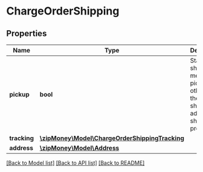 # ChargeOrderShipping

## Properties
Name | Type | Description | Notes
------------ | ------------- | ------------- | -------------
**pickup** | **bool** | States if the shipping method is pickup, otherwise the shipping address should be provided | [optional] 
**tracking** | [**\zipMoney\Model\ChargeOrderShippingTracking**](ChargeOrderShippingTracking.md) |  | [optional] 
**address** | [**\zipMoney\Model\Address**](Address.md) |  | [optional] 

[[Back to Model list]](../README.md#documentation-for-models) [[Back to API list]](../README.md#documentation-for-api-endpoints) [[Back to README]](../README.md)


